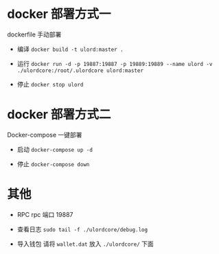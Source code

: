 # docker 部署方式一
dockerfile 手动部署
* 编译
`docker build -t ulord:master .`

* 运行
`docker run -d -p 19887:19887 -p 19889:19889 --name ulord -v ./ulordcore:/root/.ulordcore ulord:master`

* 停止
`docker stop ulord`

# docker 部署方式二
Docker-compose 一键部署

* 启动
`docker-compose up -d`

* 停止
`docker-compose down`


# 其他
* RPC
 rpc 端口 19887

* 查看日志
 `sudo tail -f ./ulordcore/debug.log`

* 导入钱包
 请将 `wallet.dat` 放入 `./ulordcore/` 下面
